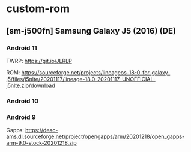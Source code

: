 # custom-rom

## [sm-j500fn] Samsung Galaxy J5 (2016) (DE)

### Android 11

TWRP: https://git.io/JLRLP

ROM: https://sourceforge.net/projects/lineageos-18-0-for-galaxy-j5/files/j5nlte/20201117/lineage-18.0-20201117-UNOFFICIAL-j5nlte.zip/download

### Android 10

### Android 9

Gapps: https://deac-ams.dl.sourceforge.net/project/opengapps/arm/20201218/open_gapps-arm-9.0-stock-20201218.zip
